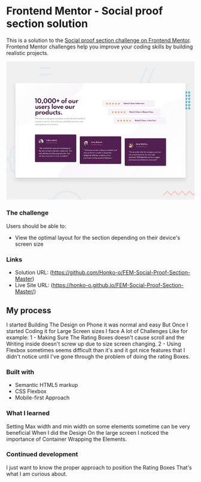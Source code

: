 # Frontend Mentor - Social proof section solution

This is a solution to the [Social proof section challenge on Frontend Mentor](https://www.frontendmentor.io/challenges/social-proof-section-6e0qTv_bA). Frontend Mentor challenges help you improve your coding skills by building realistic projects. 

![Design preview for the Order summary card coding challenge](./design/desktop-preview.jpg)

### The challenge

Users should be able to:

- View the optimal layout for the section depending on their device's screen size

### Links

- Solution URL: (https://github.com/Honko-o/FEM-Social-Proof-Section-Master)
- Live Site URL: (https://honko-o.github.io/FEM-Social-Proof-Section-Master/)

## My process
I started Building The Design on Phone it was normal and easy
But Once I started Coding it for Large Screen sizes I face 
A lot of Challenges Like for example:
1 - Making Sure The Rating Boxes doesn't cause scroll and the Writing inside doesn't screw up due to size screen changing.
2 - Using Flexbox sometimes seems difficult than it's and it got nice features that I didn't notice until I've gone       through the problem of doing the rating Boxes.

### Built with

- Semantic HTML5 markup
- CSS Flexbox
- Mobile-first Approach

### What I learned

Setting Max width and min width on some elements sometime can be very beneficial 
When I did the Design On the large screen I noticed the importance of Container Wrapping the Elements.

### Continued development

I just want to know the proper approach to position the Rating Boxes That's what I am curious about.